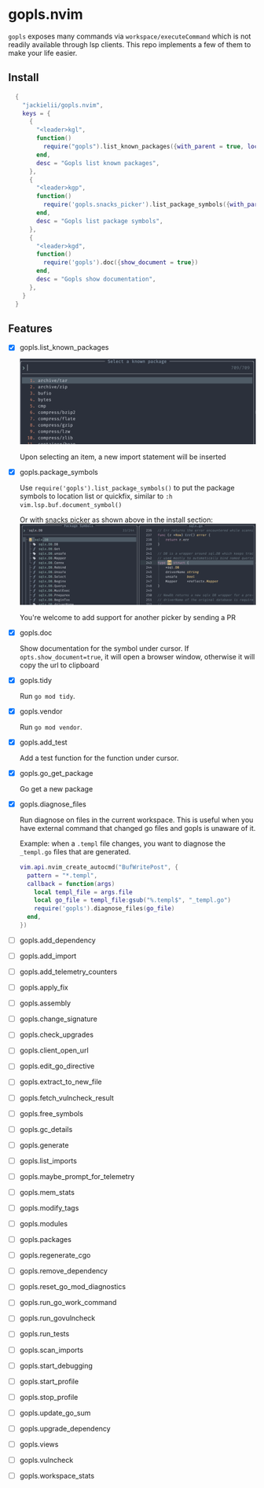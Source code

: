 # gopls.nvim

`gopls` exposes many commands via `workspace/executeCommand` which is not readily available through lsp clients. This repo implements a few of them to make your life easier.

## Install 

```lua
  {
    "jackielii/gopls.nvim",
    keys = {
      {
        "<leader>kgl",
        function()
          require("gopls").list_known_packages({with_parent = true, loclist = true})
        end,
        desc = "Gopls list known packages",
      },
      {
        "<leader>kgp",
        function()
          require('gopls.snacks_picker').list_package_symbols({with_parent = true})
        end,
        desc = "Gopls list package symbols",
      },
      {
        "<leader>kgd",
        function()
          require('gopls').doc({show_document = true})
        end,
        desc = "Gopls show documentation",
      },
    }
  }
```

## Features

- [x] gopls.list_known_packages

  ![list-known-packages](assets/list-known-packages.png)

  Upon selecting an item, a new import statement will be inserted

- [x] gopls.package_symbols

  Use `require('gopls').list_package_symbols()` to put the package symbols to location list or quickfix, similar to `:h vim.lsp.buf.document_symbol()`

  Or with [snacks picker](https://github.com/folke/snacks.nvim/blob/main/docs/picker.md) as shown above in the install section:
  ![snacks-picker-package-symbols](assets/snacks-picker-package-symbols.png)

  You're welcome to add support for another picker by sending a PR

- [x] gopls.doc

  Show documentation for the symbol under cursor. If `opts.show_document=true`, it will open a browser window,
  otherwise it will copy the url to clipboard

- [x] gopls.tidy

  Run `go mod tidy`.

- [x] gopls.vendor

  Run `go mod vendor`.

- [x] gopls.add_test

  Add a test function for the function under cursor.

- [x] gopls.go_get_package

  Go get a new package

- [x] gopls.diagnose_files

  Run diagnose on files in the current workspace. This is useful when you have external command that changed go files and gopls is unaware of it.

  Example: when a `.templ` file changes, you want to diagnose the `_templ.go` files that are generated.

  ```lua
  vim.api.nvim_create_autocmd("BufWritePost", {
    pattern = "*.templ",
    callback = function(args)
      local templ_file = args.file
      local go_file = templ_file:gsub("%.templ$", "_templ.go")
      require('gopls').diagnose_files(go_file)
    end,
  })
  ```

- [ ] gopls.add_dependency
- [ ] gopls.add_import
- [ ] gopls.add_telemetry_counters
- [ ] gopls.apply_fix
- [ ] gopls.assembly
- [ ] gopls.change_signature
- [ ] gopls.check_upgrades
- [ ] gopls.client_open_url
- [ ] gopls.edit_go_directive
- [ ] gopls.extract_to_new_file
- [ ] gopls.fetch_vulncheck_result
- [ ] gopls.free_symbols
- [ ] gopls.gc_details
- [ ] gopls.generate
- [ ] gopls.list_imports
- [ ] gopls.maybe_prompt_for_telemetry
- [ ] gopls.mem_stats
- [ ] gopls.modify_tags
- [ ] gopls.modules
- [ ] gopls.packages
- [ ] gopls.regenerate_cgo
- [ ] gopls.remove_dependency
- [ ] gopls.reset_go_mod_diagnostics
- [ ] gopls.run_go_work_command
- [ ] gopls.run_govulncheck
- [ ] gopls.run_tests
- [ ] gopls.scan_imports
- [ ] gopls.start_debugging
- [ ] gopls.start_profile
- [ ] gopls.stop_profile
- [ ] gopls.update_go_sum
- [ ] gopls.upgrade_dependency
- [ ] gopls.views
- [ ] gopls.vulncheck
- [ ] gopls.workspace_stats

